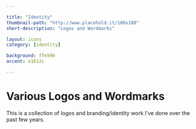 ```yaml
---

title: "Identity"
thumbnail-path: "http://www.placehold.it/100x100"
short-description: "Logos and Wordmarks"

layout: icons
category: [identity]

background: ffe596
accent: e1612c

---
```


# Various Logos and Wordmarks

<p class="lede">This is a collection of logos and branding/identity work I've done over the past few years.</p>